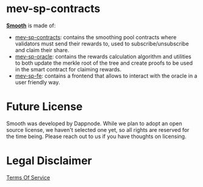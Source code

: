 # mev-sp-contracts

[**Smooth**](https://smooth.dappnode.io/) is made of:

- [mev-sp-contracts](https://github.com/dappnode/mev-sp-contracts): contains the smoothing pool contracts where validators must send their rewards to, used to subscribe/unsubscribe and claim their share.
- [mev-sp-oracle](https://github.com/dappnode/mev-sp-oracle): contains the rewards calculation algorithm and utilities to both update the merkle root of the tree and create proofs to be used in the smart contract for claiming rewards.
- [mev-sp-fe](https://github.com/dappnode/mev-sp-fe): contains a frontend that allows to interact with the oracle in a user friendly way.

# Future License
Smooth was developed by Dappnode. While we plan to adopt an open source license, we haven't selected one yet, so all rights are reserved for the time being. Please reach out to us if you have thoughts on licensing.

# Legal Disclaimer
[Terms Of Service](https://github.com/dappnode/mev-sp-contracts/blob/main/TERMS_OF_SERVICE.md)
